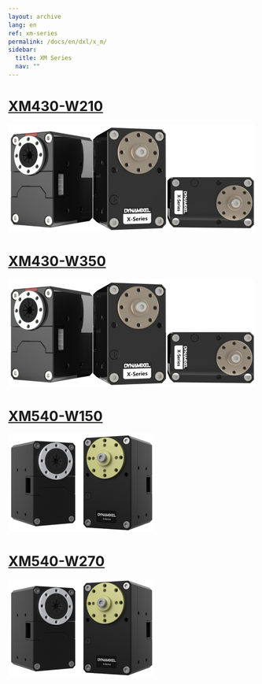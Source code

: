 ```yaml
---
layout: archive
lang: en
ref: xm-series
permalink: /docs/en/dxl/x_m/
sidebar:
  title: XM Series
  nav: ""
---
```



# [XM430-W210](#xm430-w210)

[![](/assets/images/dxl/x/x_series_product.png)](/docs/en/dxl/x/xm430-w210/)

# [XM430-W350](#xm430-w350)

[![](/assets/images/dxl/x/x_series_product.png)](/docs/en/dxl/x/xm430-w350/)

# [XM540-W150](#xm540-w150)

[![](/assets/images/dxl/x/x540-series_product.png)](/docs/en/dxl/x/xm540-w150/)

# [XM540-W270](#xm540-w270)

[![](/assets/images/dxl/x/x540-series_product.png)](/docs/en/dxl/x/xm540-w270/)
